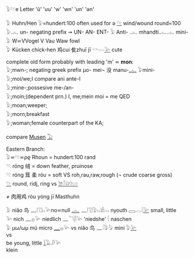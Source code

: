 𓅱𓍢𓏲e Letter 'ũ' 'uu' 'w' 'wn' 'un' 'ən'  

𓅱 Huhn/Hen 𓅱=hundert:100 often used for ə [𓍢](𓍢)[𓏲](𓏲) wind/wound  round=100  
𓅱𓂜 un-  negating prefix  ➙ UN- AN- ENT- 𓅱 Anti- 𓂜 mhandti𓂜𓂜 mini-  
𓅱 W⋍VVogel V Vau Waw fowl  
𓅱 Kücken chick-hen 鸡cui 隹zhuī jī 𓎡𓏏𓏏[𓅪](𓅪) cute  

complete old form probably with leading 'm' ⋍ **mon**:  
𓅱;mwn-; negating greek prefix μo- mei¬ 	没​ manu-[𓂜](𓂜) 𓅱mini-  
𓅱;moi/we;I compare ani ante-I  
𓅱;mine-;possesive me-/an-  
𓅱;moin;(dependent prn.) I, me;mein moi = me QED  
𓅱;moan;weeper;  
𓅱;morn;breakfast  
𓅱;woman;female counterpart of the KA;  

compare [Musen](Musen) [𓅐](𓅐)  

Eastern Branch:  
𓅱⋍𓍢𓏲⋍ρϱ Rhoun = hundert:100 rand  
𓍢𓏲 róng 绒 = down feather, pruinose  
𓍢𓏲 róng 茸 柔 róu = soft VS roh,rau,raw,rough (¬ crude coarse gross)  
[𓍢](𓍢)[𓏲](𓏲) round, ridj, ring  vs [𓌗](𓌗)[𓍵](𓍵)[𓍶](𓍶)[𓋪](𓋪)[𓏸](𓏸)[𓏌](𓏌)  

≠ 肉​用​鸡 ròu yòng jī Masthuhn  


𓅱 niǎo 鸟 𓈖𓉔𓏮𓅪no⋍null [𓂜](𓂜) 𓈖𓉔𓅱𓏮𓀀𓏥  nyouth 𓈙𓂋𓇋[𓅪](𓅪) small, little  
𓅪 nich 𓈖𓐍𓅪 niedlich 𓈖𓆓𓋴𓅪 'niedshe' 𓇛 naschen  
𓅱 µω/ωµ mü micro [𓈖](𓈖)𓐍𓅪   vs niǎo 鸟 𓈖𓇋𓅱𓅦  mini 𓅱[𓅪](𓅪)  
vs  
   be young, little   [𓆼](𓆼)𓄿𓀔𓅪  
klein  